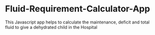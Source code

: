# Fluid-Requirement-Calculator-App
This Javascript app helps to calculate the maintenance, deficit and total fluid to give a dehydrated child in the Hospital
